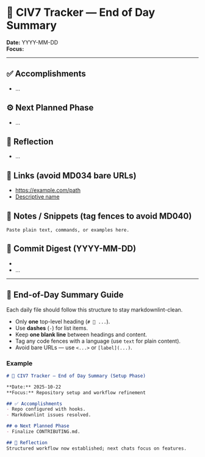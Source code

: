 # 🌙 CIV7 Tracker — End of Day Summary

**Date:** YYYY-MM-DD  
**Focus:** <what we focused on today>

---

## ✅ Accomplishments

- ...

## ⚙️ Next Planned Phase

- ...

## 🧠 Reflection

- ...

## 🔗 Links (avoid MD034 bare URLs)

- <https://example.com/path>
- [Descriptive name](https://example.com/path)

## 🧩 Notes / Snippets (tag fences to avoid MD040)

```text
Paste plain text, commands, or examples here.
```

## 📜 Commit Digest (YYYY-MM-DD)

- <hash> <date> <message>
- ...

---

## 📘 End-of-Day Summary Guide

Each daily file should follow this structure to stay markdownlint-clean.

- Only **one** top-level heading (`# 🌙 ...`).
- Use **dashes** (`-`) for list items.
- Keep **one blank line** between headings and content.
- Tag any code fences with a language (use `text` for plain content).
- Avoid bare URLs — use `<...>` or `[label](...)`.

### Example

```markdown
# 🌙 CIV7 Tracker — End of Day Summary (Setup Phase)

**Date:** 2025-10-22  
**Focus:** Repository setup and workflow refinement

## ✅ Accomplishments
- Repo configured with hooks.
- Markdownlint issues resolved.

## ⚙️ Next Planned Phase
- Finalize CONTRIBUTING.md.

## 🧠 Reflection
Structured workflow now established; next chats focus on features.
```
